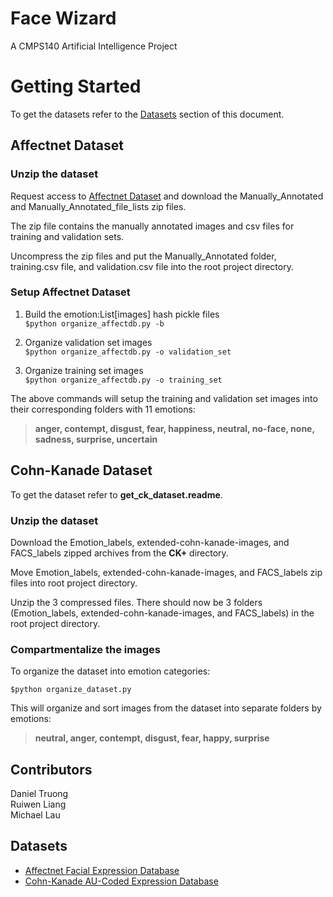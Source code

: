 # Face Wizard
A CMPS140 Artificial Intelligence Project
# Getting Started
To get the datasets refer to the [Datasets](#Datasets) section of this document.  

## Affectnet Dataset
### Unzip the dataset
Request access to [Affectnet Dataset](#Datasets) and download the Manually_Annotated and Manually_Annotated_file_lists zip files. 

The zip file contains the manually annotated images and csv files for training and validation sets. 

Uncompress the zip files and put the Manually_Annotated folder, training.csv file, and validation.csv file into the root project directory.

### Setup Affectnet Dataset
1. Build the emotion:List[images] hash pickle files  
`$python organize_affectdb.py -b`

2. Organize validation set images  
`$python organize_affectdb.py -o validation_set`

3. Organize training set images  
`$python organize_affectdb.py -o training_set`

The above commands will setup the training and validation set images into their corresponding folders with 11 emotions:

 > **anger, contempt, disgust, fear, happiness, neutral, no-face, none, sadness, surprise, uncertain**

## Cohn-Kanade Dataset
To get the dataset refer to **get_ck_dataset.readme**.
### Unzip the dataset
Download the Emotion_labels, extended-cohn-kanade-images, and FACS_labels zipped archives from the **CK+** directory.    

Move Emotion_labels, extended-cohn-kanade-images, and FACS_labels zip files into root project directory.

Unzip the 3 compressed files. There should now be 3 folders (Emotion_labels, extended-cohn-kanade-images, and FACS_labels) in the root project directory.

### Compartmentalize the images
To organize the dataset into emotion categories:

`$python organize_dataset.py`

This will organize and sort images from the dataset into separate folders by emotions:

> **neutral, anger, contempt, disgust, fear, happy, surprise**

## Contributors
Daniel Truong  
Ruiwen Liang  
Michael Lau  


## Datasets
* [Affectnet Facial Expression Database](http://mohammadmahoor.com/affectnet/)
* [Cohn-Kanade AU-Coded Expression Database](http://www.pitt.edu/~emotion/ck-spread.htm)
<!--* [The Japanese Female Facial Expression (JAFFE) Database](http://www.kasrl.org/jaffe.html) 
* [Indian Movie Face Database (IMFDB)](http://cvit.iiit.ac.in/projects/IMFDB/) %}
 -->
